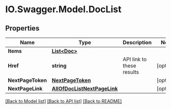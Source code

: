 # IO.Swagger.Model.DocList
## Properties

Name | Type | Description | Notes
------------ | ------------- | ------------- | -------------
**Items** | [**List&lt;Doc&gt;**](Doc.md) |  | 
**Href** | **string** | API link to these results | [optional] 
**NextPageToken** | [**NextPageToken**](NextPageToken.md) |  | [optional] 
**NextPageLink** | [**AllOfDocListNextPageLink**](AllOfDocListNextPageLink.md) |  | [optional] 

[[Back to Model list]](../README.md#documentation-for-models) [[Back to API list]](../README.md#documentation-for-api-endpoints) [[Back to README]](../README.md)

